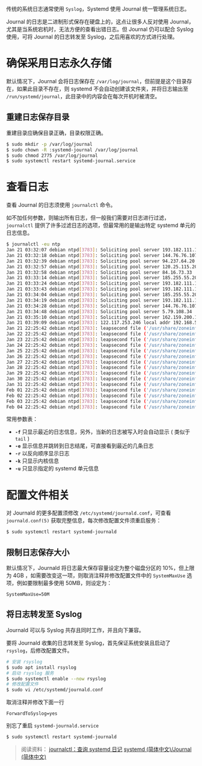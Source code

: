 传统的系统日志通常使用 `Syslog`，Systemd 使用 Journal 统一管理系统日志。

Journal 的日志是二进制形式保存在硬盘上的，这点让很多人反对使用 Journal，尤其是当系统宕机时，无法方便的查看出错日志。但 Journal 仍可以配合 Syslog 使用，可将 Journal 的日志转发至 Syslog，之后用喜欢的方式进行处理。

# 确保采用日志永久存储

默认情况下，Journal 会将日志保存在 `/var/log/journal`，但前提是这个目录存在，如果此目录不存在，则 systemd 不会自动创建该文件夹，并将日志输出至 `/run/systemd/journal`，此目录中的内容会在每次开机时被清空。

## 重建日志保存目录

重建目录应确保目录正确，目录权限正确。

```sh
$ sudo mkdir -p /var/log/journal
$ sudo chown -R :systemd-journal /var/log/journal
$ sudo chmod 2775 /var/log/journal
$ sudo systemctl restart systemd-journal.service
```

# 查看日志

查看 Journal 的日志须使用 `journalctl` 命令。

如不加任何参数，则输出所有日志，但一般我们需要对日志进行过滤，`journalctl` 提供了许多过滤日志的选项，但最常用的是输出特定 systemd 单元的日志信息。

```sh
$ journalctl -eu ntp
Jan 21 03:32:07 debian ntpd[3783]: Soliciting pool server 193.182.111.142
Jan 21 03:32:18 debian ntpd[3783]: Soliciting pool server 144.76.76.107
Jan 21 03:32:39 debian ntpd[3783]: Soliciting pool server 94.237.64.20
Jan 21 03:32:57 debian ntpd[3783]: Soliciting pool server 120.25.115.20
Jan 21 03:32:58 debian ntpd[3783]: Soliciting pool server 84.16.73.33
Jan 21 03:33:14 debian ntpd[3783]: Soliciting pool server 185.255.55.20
Jan 21 03:33:24 debian ntpd[3783]: Soliciting pool server 193.182.111.14
Jan 21 03:33:43 debian ntpd[3783]: Soliciting pool server 193.182.111.12
Jan 21 03:34:04 debian ntpd[3783]: Soliciting pool server 185.255.55.20
Jan 21 03:34:19 debian ntpd[3783]: Soliciting pool server 193.182.111.142
Jan 21 03:34:28 debian ntpd[3783]: Soliciting pool server 144.76.76.107
Jan 21 03:34:48 debian ntpd[3783]: Soliciting pool server 5.79.108.34
Jan 21 03:35:10 debian ntpd[3783]: Soliciting pool server 162.159.200.123
Jan 21 03:39:09 debian ntpd[3783]: 122.117.253.246 local addr 192.168.50.157 -> <null>
Jan 21 22:25:42 debian ntpd[3783]: leapsecond file ('/usr/share/zoneinfo/leap-seconds.list'): expired less than 25 days
Jan 22 22:25:42 debian ntpd[3783]: leapsecond file ('/usr/share/zoneinfo/leap-seconds.list'): expired less than 26 days
Jan 23 22:25:42 debian ntpd[3783]: leapsecond file ('/usr/share/zoneinfo/leap-seconds.list'): expired less than 27 days
Jan 24 22:25:42 debian ntpd[3783]: leapsecond file ('/usr/share/zoneinfo/leap-seconds.list'): expired less than 28 days
Jan 25 22:25:42 debian ntpd[3783]: leapsecond file ('/usr/share/zoneinfo/leap-seconds.list'): expired less than 29 days
Jan 26 22:25:42 debian ntpd[3783]: leapsecond file ('/usr/share/zoneinfo/leap-seconds.list'): expired less than 30 days
Jan 27 22:25:42 debian ntpd[3783]: leapsecond file ('/usr/share/zoneinfo/leap-seconds.list'): expired less than 31 days
Jan 28 22:25:42 debian ntpd[3783]: leapsecond file ('/usr/share/zoneinfo/leap-seconds.list'): expired less than 32 days
Jan 29 22:25:42 debian ntpd[3783]: leapsecond file ('/usr/share/zoneinfo/leap-seconds.list'): expired less than 33 days
Jan 30 22:25:42 debian ntpd[3783]: leapsecond file ('/usr/share/zoneinfo/leap-seconds.list'): expired less than 34 days
Jan 31 22:25:42 debian ntpd[3783]: leapsecond file ('/usr/share/zoneinfo/leap-seconds.list'): expired less than 35 days
Feb 01 22:25:42 debian ntpd[3783]: leapsecond file ('/usr/share/zoneinfo/leap-seconds.list'): expired less than 36 days
Feb 02 22:25:42 debian ntpd[3783]: leapsecond file ('/usr/share/zoneinfo/leap-seconds.list'): expired less than 37 days
Feb 03 22:25:42 debian ntpd[3783]: leapsecond file ('/usr/share/zoneinfo/leap-seconds.list'): expired less than 38 days
Feb 04 22:25:42 debian ntpd[3783]: leapsecond file ('/usr/share/zoneinfo/leap-seconds.list'): expired less than 39 days
```

常用参数表：

- **`-f`**  只显示最近的日志信息，另外，当新的日志被写入时会自动显示 ( 类似于 `tail` )
- **`-e`**  显示信息并跳转到日志结尾，可直接看到最近的几条日志
- **`-r`**  以反向顺序显示日志
- **`-k`**  只显示内核信息
- **`-u`**  只显示指定的 systemd 单元信息

# 配置文件相关

对 Journald 的更多配置须修改 `/etc/systemd/journald.conf`，可查看 `journald.conf(5)` 获取完整信息，每次修改配置文件须重启服务：

```sh
$ sudo systemctl restart systemd-journald
```

## 限制日志保存大小

默认情况下，Journald 将日志最大保存容量设定为整个磁盘分区的 10%，但上限为 4GB ，如需要改变这一项，则取消注释并修改配置文件中的 `SystemMaxUse` 选项，例如要限制最多使用 50MB，则设定为：

```
SystemMaxUse=50M
```

## 将日志转发至 Syslog

Journald 可以与 Syslog 共存且同时工作，并且向下兼容。

要将 Journald 收集的日志转发至 Syslog，首先保证系统安装且启动了 `rsyslog`，后修改配置文件。

```sh
# 安装 rsyslog
$ sudo apt install rsyslog
# 启动 rsyslog 服务
$ sudo systemctl enable --now rsyslog
# 修改配置文件
$ sudo vi /etc/systemd/journald.conf
```

取消注释并修改下面一行

```
ForwardToSyslog=yes
```

别忘了重启 `systemd-journald.service`

```sh
$ sudo systemctl restart systemd-journald
```

> 阅读资料：
> [journalctl：查询 systemd 日记](https://documentation.suse.com/zh-cn/sles/15-SP2/html/SLES-all/cha-journalctl.html)
> [systemd (简体中文)/Journal (简体中文)](https://wiki.archlinux.org/index.php/Systemd_(%E7%AE%80%E4%BD%93%E4%B8%AD%E6%96%87)/Journal_(%E7%AE%80%E4%BD%93%E4%B8%AD%E6%96%87))